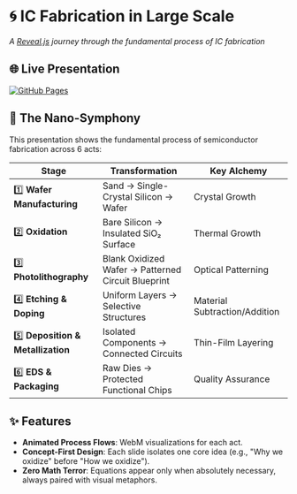 # 🌀 IC Fabrication in Large Scale

*A [Reveal.js](http://lab.hakim.se/reveal-js/) journey through the fundamental process of IC fabrication*  

## 🌐 Live Presentation  
[![GitHub Pages](https://img.shields.io/badge/Explore-Slides-0aa2fad?style=for-the-badge&logo=github)](https://sliaghat.github.io/Fabrication-in-Large-Scale) 

## 🔬 The Nano-Symphony  

This presentation shows the fundamental process of semiconductor fabrication across 6 acts:  

| Stage | Transformation | Key Alchemy |
|-------|---------------|-------------|
| 1️⃣ **Wafer Manufacturing** | Sand → Single-Crystal Silicon → Wafer | Crystal Growth |
| 2️⃣ **Oxidation** | Bare Silicon → Insulated SiO₂ Surface | Thermal Growth |
| 3️⃣ **Photolithography** | Blank Oxidized Wafer → Patterned Circuit Blueprint | Optical Patterning |
| 4️⃣ **Etching & Doping** | Uniform Layers → Selective Structures | Material Subtraction/Addition |
| 5️⃣ **Deposition & Metallization** | Isolated Components → Connected Circuits | Thin-Film Layering |
| 6️⃣ **EDS & Packaging** | Raw Dies → Protected Functional Chips | Quality Assurance |

## ✨ Features  

- **Animated Process Flows**: WebM visualizations for each act.
- **Concept-First Design**: Each slide isolates one core idea (e.g., "Why we oxidize" before "How we oxidize").
- **Zero Math Terror**: Equations appear only when absolutely necessary, always paired with visual metaphors. 
